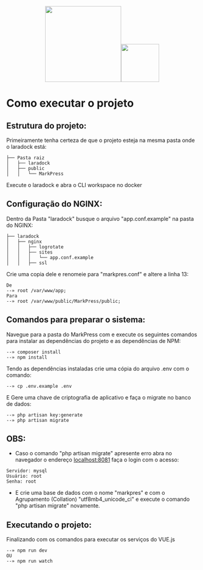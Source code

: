 <p align="center"><img src="https://raw.githubusercontent.com/laravel/art/master/logo-lockup/5%20SVG/2%20CMYK/1%20Full%20Color/laravel-logolockup-cmyk-red.svg" width="200"><img src="https://www.mundodocker.com.br/wp-content/uploads/2015/06/docker_facebook_share.png" width="100"></p>

# Como executar o projeto
## Estrutura do projeto:

Primeiramente tenha certeza de que o projeto esteja na mesma pasta onde o laradock está:<br>
```
├── Pasta raiz
│   ├── laradock
│   ├── public
│   │   └── MarkPress
```
Execute o laradock e abra o CLI workspace no docker<br>

## Configuração do NGINX:
Dentro da Pasta "laradock" busque o arquivo "app.conf.example" na pasta do NGINX:
```
├── laradock
│   ├── nginx
│   │   ├── logrotate
│   │   ├── sites
│   │   │   └── app.conf.example
│   │   ├── ssl
```
Crie uma copia dele e renomeie para "markpres.conf" e altere a linha 13:
```
De
--» root /var/www/app;
Para
--» root /var/www/public/MarkPress/public;
```
## Comandos para preparar o sistema:
Navegue para a pasta do MarkPress com e execute os seguintes comandos para instalar as dependências do projeto e as dependências de NPM:<br>
```
--» composer install
--» npm install
```
Tendo as dependências instaladas crie uma cópia do arquivo .env com o comando:<br>
```
--» cp .env.example .env
```
E Gere uma chave de criptografia de aplicativo e faça o migrate no banco de dados:
```
--» php artisan key:generate
--» php artisan migrate
```
## OBS:
* Caso o comando "php artisan migrate" apresente erro abra no navegador o endereço [localhost:8081](http://localhost:8081) faça o login com o acesso:
```
Servidor: mysql
Usuário: root
Senha: root
```
* E crie uma base de dados com o nome "markpres" e com o Agrupamento (Collation) "utf8mb4_unicode_ci" e execute o comando "php artisan migrate" novamente.<br>

## Executando o projeto:
Finalizando com os comandos para executar os serviços do VUE.js
```
--» npm run dev
OU
--» npm run watch
```
